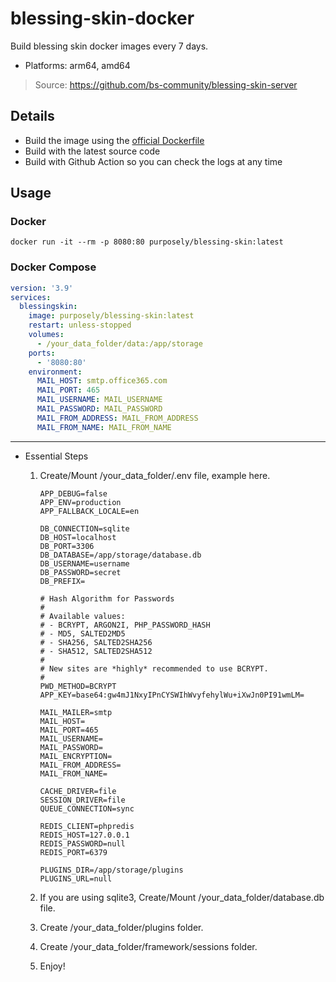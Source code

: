 # blessing-skin-docker

Build blessing skin docker images every 7 days.

- Platforms: arm64, amd64

> Source: <https://github.com/bs-community/blessing-skin-server>

## Details

- Build the image using the [official Dockerfile](https://github.com/bs-community/blessing-skin-server/blob/dev/Dockerfile)
- Build with the latest source code
- Build with Github Action so you can check the logs at any time

## Usage

### Docker

`docker run -it --rm -p 8080:80 purposely/blessing-skin:latest`

### Docker Compose

```yml
version: '3.9'
services:
  blessingskin:
    image: purposely/blessing-skin:latest
    restart: unless-stopped
    volumes:
      - /your_data_folder/data:/app/storage
    ports:
      - '8080:80'
    environment:
      MAIL_HOST: smtp.office365.com
      MAIL_PORT: 465
      MAIL_USERNAME: MAIL_USERNAME
      MAIL_PASSWORD: MAIL_PASSWORD
      MAIL_FROM_ADDRESS: MAIL_FROM_ADDRESS
      MAIL_FROM_NAME: MAIL_FROM_NAME
```

---

- Essential Steps
  1. Create/Mount /your_data_folder/.env file, example here.

        ```env
        APP_DEBUG=false
        APP_ENV=production
        APP_FALLBACK_LOCALE=en

        DB_CONNECTION=sqlite
        DB_HOST=localhost
        DB_PORT=3306
        DB_DATABASE=/app/storage/database.db
        DB_USERNAME=username
        DB_PASSWORD=secret
        DB_PREFIX=

        # Hash Algorithm for Passwords
        #
        # Available values:
        # - BCRYPT, ARGON2I, PHP_PASSWORD_HASH
        # - MD5, SALTED2MD5
        # - SHA256, SALTED2SHA256
        # - SHA512, SALTED2SHA512
        #
        # New sites are *highly* recommended to use BCRYPT.
        #
        PWD_METHOD=BCRYPT
        APP_KEY=base64:gw4mJ1NxyIPnCYSWIhWvyfehylWu+iXwJn0PI91wmLM=

        MAIL_MAILER=smtp
        MAIL_HOST=
        MAIL_PORT=465
        MAIL_USERNAME=
        MAIL_PASSWORD=
        MAIL_ENCRYPTION=
        MAIL_FROM_ADDRESS=
        MAIL_FROM_NAME=

        CACHE_DRIVER=file
        SESSION_DRIVER=file
        QUEUE_CONNECTION=sync

        REDIS_CLIENT=phpredis
        REDIS_HOST=127.0.0.1
        REDIS_PASSWORD=null
        REDIS_PORT=6379

        PLUGINS_DIR=/app/storage/plugins
        PLUGINS_URL=null
        ```

  2. If you are using sqlite3, Create/Mount /your_data_folder/database.db file.
  3. Create /your_data_folder/plugins folder.
  4. Create /your_data_folder/framework/sessions folder.
  5. Enjoy!
